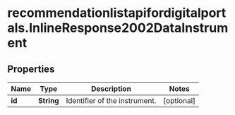# recommendationlistapifordigitalportals.InlineResponse2002DataInstrument

## Properties

Name | Type | Description | Notes
------------ | ------------- | ------------- | -------------
**id** | **String** | Identifier of the instrument. | [optional] 


